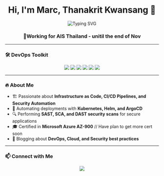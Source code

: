 <h1 align="center">Hi, I'm Marc, Thanakrit Kwansang 👋</h1>

<p align="center">
  <img src="https://readme-typing-svg.herokuapp.com?font=Fira+Code&pause=1000&color=29F700&width=435&lines=DevOps+Engineer+%7C+Cloud+Architect+%7C+Automation+Expert" alt="Typing SVG" />
</p>

<h3 align="center">🔹Working for AIS Thailand - unitil the end of Nov</h3>

---

### 🛠 DevOps Toolkit

<p align="center">
  <img src="https://img.shields.io/badge/Kubernetes-326CE5?style=for-the-badge&logo=kubernetes&logoColor=white" />
  <img src="https://img.shields.io/badge/Docker-2496ED?style=for-the-badge&logo=docker&logoColor=white" />
  <img src="https://img.shields.io/badge/GitHub_Actions-2088FF?style=for-the-badge&logo=github-actions&logoColor=white" />
  <img src="https://img.shields.io/badge/SonarQube-4E9BCD?style=for-the-badge&logo=sonarqube&logoColor=white" />
  <img src="https://img.shields.io/badge/Checkmarx-FF9900?style=for-the-badge&logo=checkmarx&logoColor=white" />
  <img src="https://img.shields.io/badge/Microsoft_Azure-0078D4?style=for-the-badge&logo=microsoft-azure&logoColor=white" />
</p>

---

### 🔥 About Me
- 🏗 Passionate about **Infrastructure as Code, CI/CD Pipelines, and Security Automation**
- 🚀 Automating deployments with **Kubernetes, Helm, and ArgoCD**
- 🔍 Performing **SAST, SCA, and DAST security scans** for secure applications
- 🎓 Certified in **Microsoft Azure AZ-900** // Have plan to get more cert soon
- 📝 Blogging about **DevOps, Cloud, and Security best practices**

---

### 📫 Connect with Me
<p align="center">
  <a href="https://www.linkedin.com/in/thanankrit-kwansang-030823173"><img src="https://img.shields.io/badge/LinkedIn-%230077B5.svg?&style=for-the-badge&logo=linkedin&logoColor=white" /></a>
</p>
